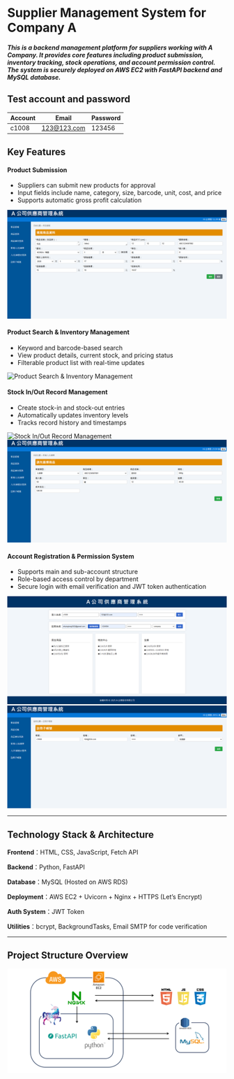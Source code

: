# Supplier Management System for Company A

##### This is a backend management platform for suppliers working with A Company. It provides core features including product submission, inventory tracking, stock operations, and account permission control. The system is securely deployed on AWS EC2 with FastAPI backend and MySQL database.

## Test account and password

| Account | Email        | Password |
|---------|--------------|----------|
| c1008   | 123@123.com  | 123456   |


## Key Features

#### Product Submission
- Suppliers can submit new products for approval
- Input fields include name, category, size, barcode, unit, cost, and price
- Supports automatic gross profit calculation

![Product Submission](frontend/imgs/Product%20Submission.png)

#### Product Search & Inventory Management
- Keyword and barcode-based search
- View product details, current stock, and pricing status
- Filterable product list with real-time updates

![Product Search & Inventory Management](frontend/imgs/Product%20Search%20%26%20Inventory%20Management.gif)

#### Stock In/Out Record Management
- Create stock-in and stock-out entries
- Automatically updates inventory levels
- Tracks record history and timestamps

![Stock In/Out Record Management](frontend/imgs/Stock%20In,Out%20Record%20Management.gif)
![Stock In/Out Record Management](frontend/imgs/Stock%20In,Out%20Record%20Management.png)

#### Account Registration & Permission System
- Supports main and sub-account structure
- Role-based access control by department
- Secure login with email verification and JWT token authentication

![Account Registration & Permission System](frontend/imgs/Account%20Registration%20%26%20Permission%20System%202.png)
![Account Registration & Permission System](frontend/imgs/Account%20Registration%20%26%20Permission%20System.png)

---

## Technology Stack & Architecture

**Frontend**：HTML, CSS, JavaScript, Fetch API

**Backend**：Python, FastAPI

**Database**：MySQL (Hosted on AWS RDS)

**Deployment**：AWS EC2 + Uvicorn + Nginx + HTTPS (Let’s Encrypt)

**Auth System**：JWT Token

**Utilities**：bcrypt, BackgroundTasks, Email SMTP for code verification

---

## Project Structure Overview
![Account Registration & Permission System](frontend/imgs/readme-Project%20Structure%20Overview.png)

